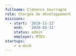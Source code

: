 ```yaml
---
fullname: Clémence Gourragne
role: Chargée de développement 
missions:
  - start: '2018-11-22'
    end:   '2020-02-31'
    status: admin
    employer: MTES
startups:
    - a-dock
---
```

